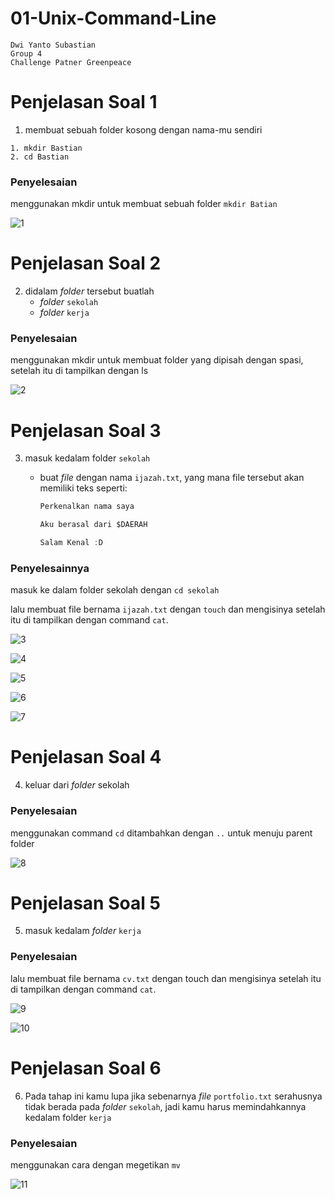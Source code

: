 # 01-Unix-Command-Line
    Dwi Yanto Subastian
    Group 4
    Challenge Patner Greenpeace

# Penjelasan Soal 1
1. membuat sebuah folder kosong dengan nama-mu sendiri
```
1. mkdir Bastian
2. cd Bastian
```

### Penyelesaian
menggunakan mkdir untuk membuat sebuah folder ```mkdir Batian ```

![1](https://user-images.githubusercontent.com/63898506/133056381-6ac8d46d-1a35-40ed-9ce8-bb315e00eff0.PNG)

# Penjelasan Soal 2
2. didalam *folder* tersebut buatlah
    - *folder* `sekolah`
    - *folder* `kerja`

### Penyelesaian
menggunakan mkdir untuk membuat folder yang dipisah dengan spasi, setelah itu di tampilkan dengan ls

![2](https://user-images.githubusercontent.com/63898506/133056789-b98b5b6b-5750-4721-ac85-06f5b88676e6.PNG)

# Penjelasan Soal 3
3. masuk kedalam folder `sekolah`
    - buat *file* dengan nama `ijazah.txt`, yang mana file tersebut akan memiliki teks seperti:

        ```jsx
        Perkenalkan nama saya 

        Aku berasal dari $DAERAH

        Salam Kenal :D
        ```
  ### Penyelesainnya
  masuk ke dalam folder sekolah dengan
  `cd sekolah`
  
  lalu membuat file bernama `ijazah.txt` dengan `touch` dan mengisinya setelah itu di tampilkan dengan command `cat`.
  
![3](https://user-images.githubusercontent.com/63898506/133057141-5e3c3d49-3fa4-4738-843f-df6bbd8db6a2.PNG)

![4](https://user-images.githubusercontent.com/63898506/133057423-43fa5868-660b-4015-bd2c-e7b625d6db08.PNG)

![5](https://user-images.githubusercontent.com/63898506/133057709-511168f8-8183-400d-b665-7a307c91e396.PNG)

![6](https://user-images.githubusercontent.com/63898506/133057929-3a449eb9-0358-41ed-a7d9-5a9971d2565d.PNG)

![7](https://user-images.githubusercontent.com/63898506/133058531-7b0aebfe-a21c-4f65-be80-25da58387578.PNG)

# Penjelasan Soal 4
4. keluar dari *folder* sekolah

### Penyelesaian
menggunakan command `cd` ditambahkan dengan `..` untuk menuju parent folder

![8](https://user-images.githubusercontent.com/63898506/133058675-ca94f015-4a9f-47e0-b670-ba416604fa2b.PNG)


# Penjelasan Soal 5
5. masuk kedalam *folder* `kerja`

### Penyelesaian
lalu membuat file bernama `cv.txt` dengan touch dan mengisinya setelah itu di tampilkan dengan command `cat`.

![9](https://user-images.githubusercontent.com/63898506/133058824-ff54b37f-07e5-4d17-a458-c7b2b1ae2808.PNG)

![10](https://user-images.githubusercontent.com/63898506/133059247-e5174e50-2a19-4e1c-bea4-e1e2d334685a.PNG)


# Penjelasan Soal 6
6. Pada tahap ini kamu lupa jika sebenarnya *file* `portfolio.txt` serahusnya tidak berada pada *folder* `sekolah`, jadi kamu harus memindahkannya kedalam folder `kerja`


### Penyelesaian
menggunakan cara dengan megetikan `mv`

![11](https://user-images.githubusercontent.com/63898506/133059484-d30f629f-b3f4-489a-bb61-8df3c51fa35f.PNG)




